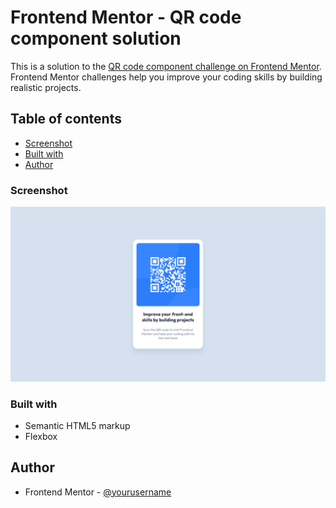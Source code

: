 # Frontend Mentor - QR code component solution

This is a solution to the [QR code component challenge on Frontend Mentor](https://www.frontendmentor.io/challenges/qr-code-component-iux_sIO_H). Frontend Mentor challenges help you improve your coding skills by building realistic projects. 

## Table of contents

  - [Screenshot](#screenshot)
  - [Built with](#built-with)
- [Author](#author)

### Screenshot

![](/media/screenshot/template_screenshot.png)

### Built with

- Semantic HTML5 markup
- Flexbox

## Author

- Frontend Mentor - [@yourusername](https://www.frontendmentor.io/profile/yourusername)